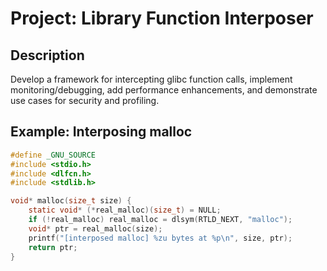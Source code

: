 # Project: Library Function Interposer

## Description
Develop a framework for intercepting glibc function calls, implement monitoring/debugging, add performance enhancements, and demonstrate use cases for security and profiling.

## Example: Interposing malloc
```c
#define _GNU_SOURCE
#include <stdio.h>
#include <dlfcn.h>
#include <stdlib.h>

void* malloc(size_t size) {
    static void* (*real_malloc)(size_t) = NULL;
    if (!real_malloc) real_malloc = dlsym(RTLD_NEXT, "malloc");
    void* ptr = real_malloc(size);
    printf("[interposed malloc] %zu bytes at %p\n", size, ptr);
    return ptr;
}
```
